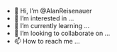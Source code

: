 - 👋 Hi, I’m @AlanReisenauer
- 👀 I’m interested in ...
- 🌱 I’m currently learning ...
- 💞️ I’m looking to collaborate on ...
- 📫 How to reach me ...

<!---
AlanReisenauer/AlanReisenauer is a ✨ special ✨ repository because its `README.md` (this file) appears on your GitHub profile.
You can click the Preview link to take a look at your changes.
--->
